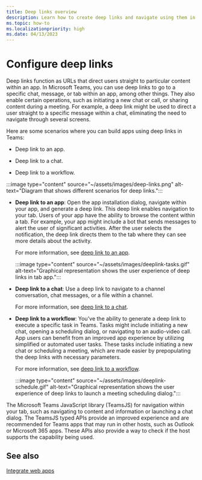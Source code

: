 ```yaml
---
title: Deep links overview
description: Learn how to create deep links and navigate using them in your Microsoft Teams apps with tabs.
ms.topic: how-to
ms.localizationpriority: high
ms.date: 04/13/2023
---
```


# Configure deep links

Deep links function as URLs that direct users straight to particular content within an app. In Microsoft Teams, you can use deep links to go to a specific chat, message, or tab within an app, among other things. They also enable certain operations, such as initiating a new chat or call, or sharing content during a meeting. For example, a deep link might be used to direct a user straight to a specific message within a chat, eliminating the need to navigate through several screens.

Here are some scenarios where you can build apps using deep links in Teams:

* Deep link to an app.

* Deep link to a chat.

* Deep link to a workflow.

:::image type="content" source="~/assets/images/deep-links.png" alt-text="Diagram that shows different scenarios for deep links.":::

* **Deep link to an app**: Open the app installation dialog, navigate within your app, and generate a deep link. This deep link enables navigation to your tab. Users of your app have the ability to browse the content within a tab. For example, your app might include a bot that sends messages to alert the user of significant activities. After the user selects the notification, the deep link directs them to the tab where they can see more details about the activity.

    For more information, see [deep link to an app](~/concepts/build-and-test/deep-link-application.md).

    :::image type="content" source="~/assets/images/deeplink-tasks.gif" alt-text="Graphical representation shows the user experience of deep links in tab app.":::

* **Deep link to a chat**: Use a deep link to navigate to a channel conversation, chat messages, or a file within a channel.

    For more information, see [deep link to a chat](~/concepts/build-and-test/deep-link-teams.md).

* **Deep link to a workflow**: You've the ability to generate a deep link to execute a specific task in Teams. Tasks might include initiating a new chat, opening a scheduling dialog, or navigating to an audio-video call. App users can benefit from an improved app experience by utilizing simplified or automated user tasks. These tasks include initiating a new chat or scheduling a meeting, which are made easier by prepopulating the deep links with necessary parameters.

    For more information, see [deep link to a workflow](~/concepts/build-and-test/deep-link-workflow.md).

    :::image type="content" source="~/assets/images/deeplink-schedule.gif" alt-text="Graphical representation shows the user experience of deep links to launch a meeting scheduling dialog.":::

The Microsoft Teams JavaScript library (TeamsJS) for navigation within your tab, such as navigating to content and information or launching a chat dialog. The TeamsJS typed APIs provide an improved experience and are recommended for Teams apps that may run in other hosts, such as Outlook or Microsoft 365 apps. These APIs also provide a way to check if the host supports the capability being used.

<!--- TBD: Edit this article.
* Admonitions/alerts seem to be overused. 
* An important alert at the end of this table does not make sense. Also, it has a code snippet inside it.
* List items in the table are not formatted well in output.
* Some headings use -ing verbs.
* Example values and some URLs should be in backticks and not emphasized.
* Codeblock are missing language.
* Check for markdownlint errors.
* Table with just a row isn't really needed. Provide the content without tabulating it.
--->

## See also

[Integrate web apps](../../samples/integrate-web-apps-overview.md)
